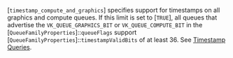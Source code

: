 [`timestamp_compute_and_graphics`]
specifies support for timestamps on all graphics and compute queues.
If this limit is set to [`TRUE`], all queues that advertise the
`VK_QUEUE_GRAPHICS_BIT` or `VK_QUEUE_COMPUTE_BIT` in the
[`QueueFamilyProperties`]::`queueFlags` support
[`QueueFamilyProperties`]::`timestampValidBits` of at least 36.
See [Timestamp Queries](https://www.khronos.org/registry/vulkan/specs/1.3-extensions/html/vkspec.html#queries-timestamps).